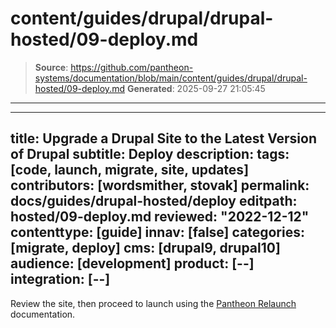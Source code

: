 # content/guides/drupal/drupal-hosted/09-deploy.md

> **Source**: https://github.com/pantheon-systems/documentation/blob/main/content/guides/drupal/drupal-hosted/09-deploy.md
> **Generated**: 2025-09-27 21:05:45

---

---
title: Upgrade a Drupal Site to the Latest Version of Drupal
subtitle: Deploy
description: 
tags: [code, launch, migrate, site, updates]
contributors: [wordsmither, stovak]
permalink: docs/guides/drupal-hosted/deploy
editpath: hosted/09-deploy.md
reviewed: "2022-12-12"
contenttype: [guide]
innav: [false]
categories: [migrate, deploy]
cms: [drupal9, drupal10]
audience: [development]
product: [--]
integration: [--]
---

Review the site, then proceed to launch using the [Pantheon Relaunch](/relaunch) documentation.